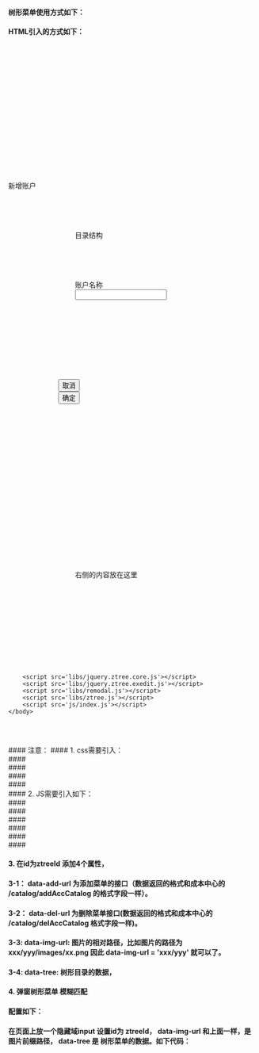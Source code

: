 
#### 树形菜单使用方式如下：
#### HTML引入的方式如下：
<pre>
<!DOCTYPE html>
 <html>
    <head>
        <meta charset="utf-8">
        <title>ztree树形菜单demo</title>
        <link rel='stylesheet' href='libs/zTreeStyle.css' />
        <link rel='stylesheet' href='libs/remodal.css' />
        <link rel='stylesheet' href='libs/remodal-default-theme.css' />
        <link rel='stylesheet' href='css/index.css' />
    </head>
    <body>
        <!--  弹窗 -->
        <div class="remodal w360" data-remodal-id="modal2" id='data-modal2'>  
          <div class="remodal-wrap">                     
            <div class='m-title'>新增账户</div>
            <div class="m-center-modal">
              <div class='directory'>  
                <label>目录结构</label>    
                <span></span>
              </div>
              <div class="account-name">      
                <label>账户名称</label>
                <input type="text" maxlength="16" />
              </div>
              <div class="modal-tips hidden"></div>
            </div>
          </div>
          <div class='m-btn'>
            <button class="remodal-cancel">取消</button>
            <button class="remodal-confirm">确定</button>
          </div>
        </div>

        <div class="container" id="container">
          <div class="account_page content">
            <div class='ztree-container' style='border-right:none'>
              <div class="add-btn" id="add-btn"></div>
              <ul id="ztreeId" class="ztree" data-add-url='' data-del-url='' data-img-url='' data-tree=''></ul>
            </div>
            <!-------------------------------下面是右侧的内容 ----------------------->
            <div class='ztree-content'>
                右侧的内容放在这里
                
            </div>
            <div class="catalog-line"></div>
          </div>
        </div>
        <script src='libs/jquery.min.js'></script>
        <script src='libs/jquery.ztree.core.js'></script>
        <script src='libs/jquery.ztree.exedit.js'></script>
        <script src='libs/remodal.js'></script>
        <script src='libs/ztree.js'></script>
        <script src='js/index.js'></script>
    </body>
</html>
</pre>
#### 注意：
#### 1. css需要引入：<br />
#### <link rel='stylesheet' href='libs/zTreeStyle.css' /><br />
#### <link rel='stylesheet' href='libs/remodal.css' /><br />
#### <link rel='stylesheet' href='libs/remodal-default-theme.css' /><br />
#### <link rel='stylesheet' href='css/index.css' /><br />
#### 2. JS需要引入如下：<br />
#### <script src='libs/jquery.min.js'></script><br />
#### <script src='libs/jquery.ztree.core.js'></script><br />
#### <script src='libs/jquery.ztree.exedit.js'></script><br />
#### <script src='libs/remodal.js'></script><br />
#### <script src='libs/ztree.js'></script><br />
#### <script src='js/index.js'></script><br />

#### 3. 在id为ztreeId 添加4个属性，<br />
 ####  3-1： data-add-url 为添加菜单的接口（数据返回的格式和成本中心的 /catalog/addAccCatalog 的格式字段一样）。<br />
 ####  3-2： data-del-url 为删除菜单接口(数据返回的格式和成本中心的 /catalog/delAccCatalog 格式字段一样)。<br />
 ####  3-3:  data-img-url: 图片的相对路径，比如图片的路径为 xxx/yyy/images/xx.png  因此 data-img-url = 'xxx/yyy' 就可以了。<br />
 ####  3-4:  data-tree:  树形目录的数据，<br />


#### 4. 弹窗树形菜单 模糊匹配 <br />
#### 配置如下：<br />
#### 在页面上放一个隐藏域input 设置id为 ztreeId， data-img-url 和上面一样，是图片前缀路径， data-tree 是 树形菜单的数据。如下代码：<br />
#### <input type='hidden' id="ztreeId" data-img-url='.' data-tree = '' /><br />









